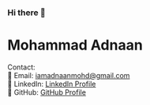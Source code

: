 ### Hi there 👋
# Mohammad Adnaan

Contact:  
📧 Email: iamadnaanmohd@gmail.com  
💼 LinkedIn: [LinkedIn Profile](https://www.linkedin.com/in/mohammad-adnaan-51272024a/)  
📁 GitHub: [GitHub Profile](https://github.com/mohd-adnaan)

<!--
**mohd-adnaan/mohd-adnaan** is a ✨ _special_ ✨ repository because its `README.md` (this file) appears on your GitHub profile.

Here are some ideas to get you started:

- 🔭 I’m currently working on ...
- 🌱 I’m currently learning ...
- 👯 I’m looking to collaborate on ...
- 🤔 I’m looking for help with ...
- 💬 Ask me about ...
- 📫 How to reach me: ...
- 😄 Pronouns: ...
- ⚡ Fun fact: ...
-->

